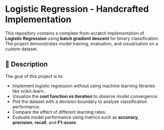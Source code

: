 # Logistic Regression - Handcrafted Implementation

This repository contains a complete from-scratch implementation of **Logistic Regression** using **batch gradient descent** for binary classification. The project demonstrates model training, evaluation, and visualization on a custom dataset.

## 📌 Description

The goal of this project is to:

- Implement logistic regression without using machine learning libraries like scikit-learn.
- Visualize the **cost function vs iteration** to observe model convergence.
- Plot the dataset with a decision boundary to analyze classification performance.
- Compare the effect of different learning rates.
- Evaluate model performance using metrics such as **accuracy**, **precision**, **recall**, and **F1-score**.




